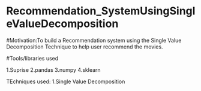 # Recommendation_SystemUsingSingleValueDecomposition
#Motivation:To build a Recommendation system using the Single Value Decomposition Technique to help user recommend  the movies.

#Tools/libraries used

1.Suprise
2.pandas
3.numpy
4.sklearn

TEchniques used:
1.Single Value Decomposition
